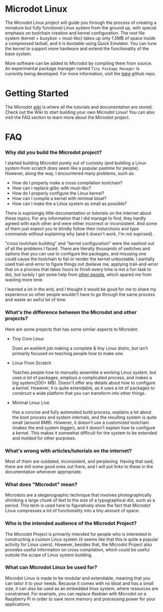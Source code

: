 

# Microdot Linux

The Microdot Linux project will guide you through the process of
creating a miniature but fully functional Linux system from the
ground up, with special emphasis on toolchain creation and kernel
configuration. The root file system (kernel + busybox + musl-libc) takes
up only 1.5MB of space inside a compressed tarball, and it is bootable
using Quick Emulator. You can tune the kernel to support more hardware
and extend the functionality of the base system.

More software can be added to Microdot by compiling them from source. An
experimental package manager named `Tiny Package Manager` is currently being
developed. For more information, visit the [tpkg](https://www.google.com)
github repo.

# Getting Started

The Microdot [wiki](wiki) is where all the tutorials and documentation are
stored. Check out the Wiki to start building your own Microdot Linux!
You can also visit the FAQ section to learn more about the Microdot project.


# FAQ


### Why did you build the Microdot project?

I started building Microdot purely out of curiosity (and building a Linux
system from scratch does seem like a popular pastime for people). However, 
along the way, I encountered many problems, such as:

* How do I properly make a cross compilation toolchain?
* How can I replace glibc with musl-libc?
* How do I properly configure the Linux kernel?
* How can I compile a kernel with minimal bloat?
* How can I make the a Linux system as small as possible?

There is suprisingly little documentation or tutorials on the internet
about these topics. For any information that I did manage to find, they
hardly agreed with each other and were either incorrect or inconsistent.
And some of them just expect you to blindly follow their insturctions
and type commands without explaining why (and it doesn't work, I'm not
suprised).

"cross toolchain building" and "kernel configuration" were the nastiest
out of all the problems I faced. There are literally thousands of
switches and options that you can use to configure the packages, and
misusing one could cause the toolchain to fail or render the kernel
unbootable. I partially used trail-and-error to figure things out (believe
me, applying trail-and-error that on a process that takes hours to finish
every time is not a fun task to do), but luckily I got some help from
[other people](thanks.md), which spared me from wasting more time.

I learned a lot in the end, and I thought it would be good for me to
share my experience so other people wouldn't have to go through the same
process and waste an awful lot of time.

### What's the difference between the Microdot and other projects?

Here are some projects that has some similar aspects to Microdot:

* Tiny Core Linux

	Does an exellent job making a complete & tiny Linux distro,
	but isn't primarily focused on teaching people _how_ to make one.

* Linux From Scratch

	Teaches people how to manually assemble a working Linux system, but
	uses _a lot_ of packages, employs a complicated process, and makes a
	big system(200+ MB). Doesn't offer any details about how to configure
	a kernel. However, it is quite extendable, as it uses a lot of packages
	to construct a wide platform that you can transform into other things.

* Minimal Linux Live

	Has a concise and fully automated build process, explains a lot
	about the boot process and system internals, and the resulting system
	is quite small (around 8MB). However, it doesn't use a customized
	toolchain (makes the end system bigger), and it doesn't explain how
	to configure a kernel. This makes it somewhat difficult for the
	system to be extended and molded for other purposes.

### What's wrong with articles/tutorials on the internet?

Most of them are outdated, inconsistent, and perplexing. Having that said,
there are still some good ones out there, and I will put links to these
in the documentation whenever appropriate.


### What does "Microdot" mean?

Microdots are a steganographic technique that involves
photographically shrinking a large chunk of text to the
size of a typographical dot, such as a period. This term
is used here to figuratively show the fact that Microdot
Linux compresses a lot of functionality into a tiny
amount of space.


### Who is the intended audience of the Microdot Project?

The Microdot Project is primarily intended for people who
is interested in constructing a custom Linux system (it seems
like that this is quite a popular activity for Linux users).
However, besides that, the Microdot Project also provides
useful information on cross compilation, which could be useful
outside the scope of Linux system building.


### What can Microdot Linux be used for?

Microdot Linux is made to be modular and extendable,
meaning that you can tailor it to your needs. Because 
it comes with no bloat and has a small size, it can
also be used as an embedded linux system, where resources
are constrained. For example, you can replace Rasbian with
Microdot on a Raspberry Pi in order to save more memory
and processing power for your applications. 



